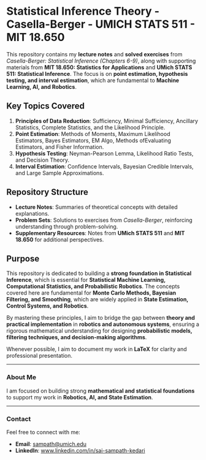 # Statistical Inference Theory - Casella-Berger - UMICH STATS 511 - MIT 18.650

This repository contains my **lecture notes** and **solved exercises** from *Casella-Berger: Statistical Inference (Chapters 6-9)*, along with supporting materials from **MIT 18.650: Statistics for Applications** and **UMich STATS 511: Statistical Inference**. The focus is on **point estimation, hypothesis testing, and interval estimation**, which are fundamental to **Machine Learning, AI, and Robotics**.

## Key Topics Covered
1. **Principles of Data Reduction**: Sufficiency, Minimal Sufficiency, Ancillary Statistics, Complete Statistics, and the Likelihood Principle.
2. **Point Estimation**: Methods of Moments, Maximum Likelihood Estimators, Bayes Estimators, EM Algo, Methods ofEvaluating Estimators, and Fisher Information.
3. **Hypothesis Testing**: Neyman-Pearson Lemma, Likelihood Ratio Tests, and Decision Theory.
4. **Interval Estimation**: Confidence Intervals, Bayesian Credible Intervals, and Large Sample Approximations.

## Repository Structure
- **Lecture Notes**: Summaries of theoretical concepts with detailed explanations.
- **Problem Sets**: Solutions to exercises from *Casella-Berger*, reinforcing understanding through problem-solving.
- **Supplementary Resources**: Notes from **UMich STATS 511** and **MIT 18.650** for additional perspectives.

## Purpose
This repository is dedicated to building a **strong foundation in Statistical Inference**, which is essential for **Statistical Machine Learning, Computational Statistics, and Probabilistic Robotics**. The concepts covered here are fundamental for **Monte Carlo Methods, Bayesian Filtering, and Smoothing**, which are widely applied in **State Estimation, Control Systems, and Robotics**.

By mastering these principles, I aim to bridge the gap between **theory and practical implementation** in **robotics and autonomous systems**, ensuring a rigorous mathematical understanding for designing **probabilistic models, filtering techniques, and decision-making algorithms**.

Whenever possible, I aim to document my work in **LaTeX** for clarity and professional presentation.

---

### **About Me**
I am focused on building strong **mathematical and statistical foundations** to support my work in **Robotics, AI, and State Estimation**.

---

### **Contact**  
Feel free to connect with me:
- **Email**: sampath@umich.edu  
- **LinkedIn**: www.linkedin.com/in/sai-sampath-kedari
